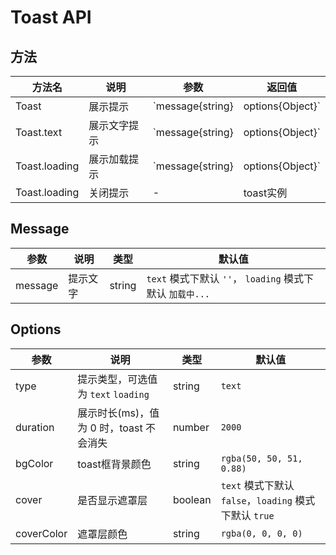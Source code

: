 # Toast API

## 方法

| 方法名        | 说明         | 参数                                | 返回值    |
| ------------- | ------------ | ----------------------------------- | --------- |
| Toast         | 展示提示     | `message{string} | options{Object}` | toast实例 |
| Toast.text    | 展示文字提示 | `message{string} | options{Object}` | toast实例 |
| Toast.loading | 展示加载提示 | `message{string} | options{Object}` | toast实例 |
| Toast.loading | 关闭提示     | -                                   | toast实例 |

## Message

| 参数    | 说明     | 类型   | 默认值                                                    |
| ------- | -------- | ------ | --------------------------------------------------------- |
| message | 提示文字 | string | `text` 模式下默认 `''`， `loading` 模式下默认 `加载中...` |



## Options

| 参数       | 说明                                    | 类型    | 默认值                                                 |
| ---------- | --------------------------------------- | ------- | ------------------------------------------------------ |
| type       | 提示类型，可选值为 `text` `loading`     | string  | `text`                                                 |
| duration   | 展示时长(ms)，值为 0 时，toast 不会消失 | number  | `2000`                                                 |
| bgColor    | toast框背景颜色                         | string  | `rgba(50, 50, 51, 0.88)`                               |
| cover      | 是否显示遮罩层                          | boolean | `text` 模式下默认 `false`，`loading` 模式下默认 `true` |
| coverColor | 遮罩层颜色                              | string  | `rgba(0, 0, 0, 0)`                                     |

